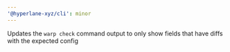 ```yaml
---
'@hyperlane-xyz/cli': minor
---
```


Updates the `warp check` command output to only show fields that have diffs with the expected config
